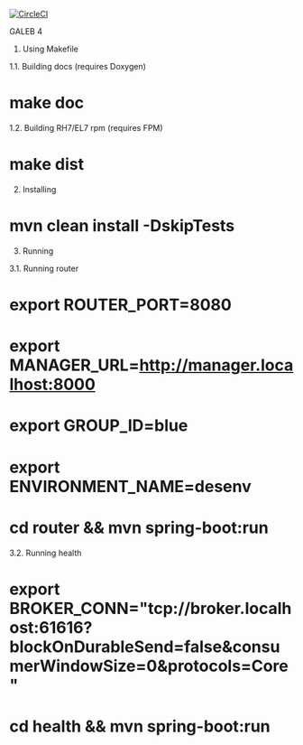 [![CircleCI](https://circleci.com/gh/galeb/galeb/tree/master.svg?style=svg)](https://circleci.com/gh/galeb/galeb/tree/master)

GALEB 4

1. Using Makefile

1.1. Building docs (requires Doxygen)

# make doc

1.2. Building RH7/EL7 rpm (requires FPM)

# make dist

2. Installing

# mvn clean install -DskipTests

3. Running

3.1. Running router

# export ROUTER_PORT=8080
# export MANAGER_URL=http://manager.localhost:8000
# export GROUP_ID=blue
# export ENVIRONMENT_NAME=desenv
# cd router && mvn spring-boot:run

3.2. Running health

# export BROKER_CONN="tcp://broker.localhost:61616?blockOnDurableSend=false&consumerWindowSize=0&protocols=Core"
# cd health && mvn spring-boot:run

